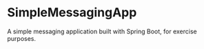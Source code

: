# SimpleMessagingApp
A simple messaging application built with Spring Boot, 
for exercise purposes. 